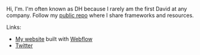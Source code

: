 Hi, I'm. I'm often known as DH because I rarely am the first David at any company. Follow my [public repo](https://github.com/davidhoang/dh) where I share frameworks and resources.

Links:
- [My website](http://davidhoang.com) built with [Webflow](http://webflow.com)
- [Twitter](http://twitter.com/davidhoang)
